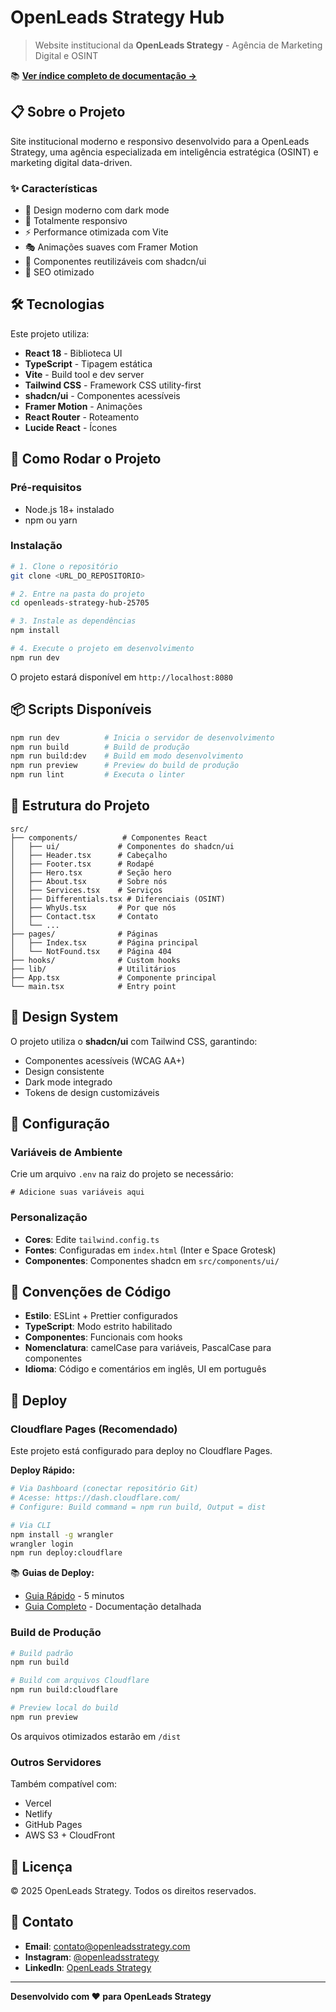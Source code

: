 # OpenLeads Strategy Hub

> Website institucional da **OpenLeads Strategy** - Agência de Marketing Digital e OSINT

📚 **[Ver índice completo de documentação →](./DOCUMENTACAO-INDEX.md)**

## 📋 Sobre o Projeto

Site institucional moderno e responsivo desenvolvido para a OpenLeads Strategy, uma agência especializada em inteligência estratégica (OSINT) e marketing digital data-driven.

### ✨ Características

- 🎨 Design moderno com dark mode
- 📱 Totalmente responsivo
- ⚡ Performance otimizada com Vite
- 🎭 Animações suaves com Framer Motion
- 🧩 Componentes reutilizáveis com shadcn/ui
- 🎯 SEO otimizado

## 🛠️ Tecnologias

Este projeto utiliza:

- **React 18** - Biblioteca UI
- **TypeScript** - Tipagem estática
- **Vite** - Build tool e dev server
- **Tailwind CSS** - Framework CSS utility-first
- **shadcn/ui** - Componentes acessíveis
- **Framer Motion** - Animações
- **React Router** - Roteamento
- **Lucide React** - Ícones

## 🚀 Como Rodar o Projeto

### Pré-requisitos

- Node.js 18+ instalado
- npm ou yarn

### Instalação

```bash
# 1. Clone o repositório
git clone <URL_DO_REPOSITORIO>

# 2. Entre na pasta do projeto
cd openleads-strategy-hub-25705

# 3. Instale as dependências
npm install

# 4. Execute o projeto em desenvolvimento
npm run dev
```

O projeto estará disponível em `http://localhost:8080`

## 📦 Scripts Disponíveis

```bash
npm run dev          # Inicia o servidor de desenvolvimento
npm run build        # Build de produção
npm run build:dev    # Build em modo desenvolvimento
npm run preview      # Preview do build de produção
npm run lint         # Executa o linter
```

## 📁 Estrutura do Projeto

```
src/
├── components/          # Componentes React
│   ├── ui/             # Componentes do shadcn/ui
│   ├── Header.tsx      # Cabeçalho
│   ├── Footer.tsx      # Rodapé
│   ├── Hero.tsx        # Seção hero
│   ├── About.tsx       # Sobre nós
│   ├── Services.tsx    # Serviços
│   ├── Differentials.tsx # Diferenciais (OSINT)
│   ├── WhyUs.tsx       # Por que nós
│   ├── Contact.tsx     # Contato
│   └── ...
├── pages/              # Páginas
│   ├── Index.tsx       # Página principal
│   └── NotFound.tsx    # Página 404
├── hooks/              # Custom hooks
├── lib/                # Utilitários
├── App.tsx             # Componente principal
└── main.tsx            # Entry point
```

## 🎨 Design System

O projeto utiliza o **shadcn/ui** com Tailwind CSS, garantindo:

- Componentes acessíveis (WCAG AA+)
- Design consistente
- Dark mode integrado
- Tokens de design customizáveis

## 🔧 Configuração

### Variáveis de Ambiente

Crie um arquivo `.env` na raiz do projeto se necessário:

```env
# Adicione suas variáveis aqui
```

### Personalização

- **Cores**: Edite `tailwind.config.ts`
- **Fontes**: Configuradas em `index.html` (Inter e Space Grotesk)
- **Componentes**: Componentes shadcn em `src/components/ui/`

## 📝 Convenções de Código

- **Estilo**: ESLint + Prettier configurados
- **TypeScript**: Modo estrito habilitado
- **Componentes**: Funcionais com hooks
- **Nomenclatura**: camelCase para variáveis, PascalCase para componentes
- **Idioma**: Código e comentários em inglês, UI em português

## 🚀 Deploy

### Cloudflare Pages (Recomendado)

Este projeto está configurado para deploy no Cloudflare Pages.

**Deploy Rápido:**
```bash
# Via Dashboard (conectar repositório Git)
# Acesse: https://dash.cloudflare.com/
# Configure: Build command = npm run build, Output = dist

# Via CLI
npm install -g wrangler
wrangler login
npm run deploy:cloudflare
```

📚 **Guias de Deploy:**
- [Guia Rápido](./DEPLOY-QUICK-START.md) - 5 minutos
- [Guia Completo](./DEPLOY-CLOUDFLARE.md) - Documentação detalhada

### Build de Produção

```bash
# Build padrão
npm run build

# Build com arquivos Cloudflare
npm run build:cloudflare

# Preview local do build
npm run preview
```

Os arquivos otimizados estarão em `/dist`

### Outros Servidores

Também compatível com:
- Vercel
- Netlify  
- GitHub Pages
- AWS S3 + CloudFront

## 📄 Licença

© 2025 OpenLeads Strategy. Todos os direitos reservados.

## 🤝 Contato

- **Email**: contato@openleadsstrategy.com
- **Instagram**: [@openleadsstrategy](https://instagram.com/openleadsstrategy)
- **LinkedIn**: [OpenLeads Strategy](https://linkedin.com/company/openleadsstrategy)

---

**Desenvolvido com ❤️ para OpenLeads Strategy**
